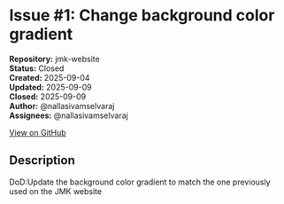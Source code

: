 # Issue #1: Change background color gradient

**Repository:** jmk-website  
**Status:** Closed  
**Created:** 2025-09-04  
**Updated:** 2025-09-09  
**Closed:** 2025-09-09  
**Author:** @nallasivamselvaraj  
**Assignees:** @nallasivamselvaraj  

[View on GitHub](https://github.com/Simtestlab/jmk-website/issues/1)

## Description

DoD:Update the background color gradient to match the one previously used on the JMK website